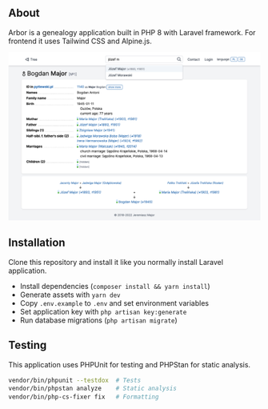 ## About

Arbor is a genealogy application built in PHP 8 with Laravel framework.
For frontend it uses Tailwind CSS and Alpine.js.

![Screenshot of person view](resources/arbor.png)

## Installation

Clone this repository and install it like you normally install Laravel application.

- Install dependencies (`composer install && yarn install`)
- Generate assets with `yarn dev`
- Copy `.env.example` to `.env` and set environment variables
- Set application key with `php artisan key:generate`
- Run database migrations (`php artisan migrate`)

## Testing

This application uses PHPUnit for testing and PHPStan for static analysis.

```sh
vendor/bin/phpunit --testdox  # Tests
vendor/bin/phpstan analyze    # Static analysis
vendor/bin/php-cs-fixer fix   # Formatting
```
